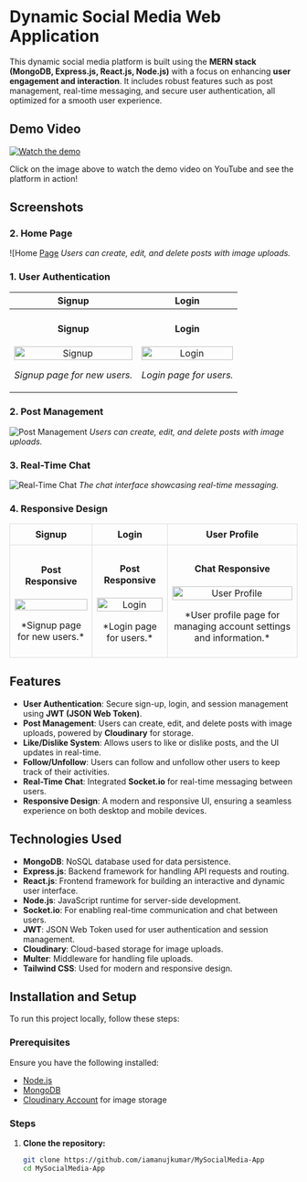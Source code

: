 # Dynamic Social Media Web Application

This dynamic social media platform is built using the **MERN stack (MongoDB, Express.js, React.js, Node.js)** with a focus on enhancing **user engagement and interaction**. It includes robust features such as post management, real-time messaging, and secure user authentication, all optimized for a smooth user experience.

## Demo Video

[![Watch the demo](https://img.youtube.com/vi/jJLUhO--hDE/maxresdefault.jpg)](https://youtu.be/jJLUhO--hDE)

Click on the image above to watch the demo video on YouTube and see the platform in action!

## Screenshots

### 2. Home Page
![Home [Page](https://drive.google.com/file/d/1dt5UZljRVbu6OuEGdgddPy-XQoav85a4/view?usp=sharing)
*Users can create, edit, and delete posts with image uploads.*

### 1. User Authentication
| Signup | Login |
| ------ | ----- |
| <div style="text-align: center;"><h4>Signup</h4><img src="https://drive.google.com/file/d/1WNB-f_iizmZsFweaLRrtcc09dlZtKR7N/view?usp=sharing" alt="Signup" width= 100% /><p>*Signup page for new users.*</p></div> | <div style="text-align: center;"><h4>Login</h4><img src="https://drive.google.com/file/d/1bp7pbqOQcp2nN9ul-L6eWyi5RGr2_Q8a/view?usp=sharing" alt="Login" width= 100% /><p>*Login page for users.*</p></div> |

### 2. Post Management
![Post Management](screenshots/post-management-screenshot.png)
*Users can create, edit, and delete posts with image uploads.*

### 3. Real-Time Chat
![Real-Time Chat](https://drive.google.com/file/d/1X5kh8bm-Eff4OfrR3nII3kETHh0vwHGJ/view?usp=sharing)
*The chat interface showcasing real-time messaging.*

### 4. Responsive Design
<table style="width: 100%; border-collapse: collapse;">
    <tr>
        <th style="border: 1px solid #ddd; padding: 8px; text-align: center;">Signup</th>
        <th style="border: 1px solid #ddd; padding: 8px; text-align: center;">Login</th>
        <th style="border: 1px solid #ddd; padding: 8px; text-align: center;">User Profile</th>
    </tr>
    <tr>
        <td style="border: 1px solid #ddd; padding: 8px;">
            <div style="text-align: center;">
                <h4>Post Responsive</h4>
                <img src="https://drive.google.com/file/d/1sMYWZh3aS6dzRRoJ95o6mNz7biieFXMa/view?usp=sharing" width="100%" height="100%" />
                <p>*Signup page for new users.*</p>
            </div>
        </td>
        <td style="border: 1px solid #ddd; padding: 8px;">
            <div style="text-align: center;">
                <h4>Post Responsive</h4>
                <img src="https://drive.google.com/file/d/1sUIG_zcvc2K_Z0Fs27TjVoCYvcyezaU3/view?usp=sharing" alt="Login" width="100%" />
                <p>*Login page for users.*</p>
            </div>
        </td>
        <td style="border: 1px solid #ddd; padding: 8px;">
            <div style="text-align: center;">
                <h4>Chat Responsive</h4>
                <img src="https://drive.google.com/file/d/1sLuF43SxkpJDGlo3o7Rxw680Y0_p3_y-/view?usp=sharing" alt="User Profile" width="100%" /> <!-- Replace with actual image link -->
                <p>*User profile page for managing account settings and information.*</p>
            </div>
        </td>
    </tr>
</table>


## Features

- **User Authentication**: Secure sign-up, login, and session management using **JWT (JSON Web Token)**.
- **Post Management**: Users can create, edit, and delete posts with image uploads, powered by **Cloudinary** for storage.
- **Like/Dislike System**: Allows users to like or dislike posts, and the UI updates in real-time.
- **Follow/Unfollow**: Users can follow and unfollow other users to keep track of their activities.
- **Real-Time Chat**: Integrated **Socket.io** for real-time messaging between users.
- **Responsive Design**: A modern and responsive UI, ensuring a seamless experience on both desktop and mobile devices.

## Technologies Used

- **MongoDB**: NoSQL database used for data persistence.
- **Express.js**: Backend framework for handling API requests and routing.
- **React.js**: Frontend framework for building an interactive and dynamic user interface.
- **Node.js**: JavaScript runtime for server-side development.
- **Socket.io**: For enabling real-time communication and chat between users.
- **JWT**: JSON Web Token used for user authentication and session management.
- **Cloudinary**: Cloud-based storage for image uploads.
- **Multer**: Middleware for handling file uploads.
- **Tailwind CSS**: Used for modern and responsive design.

## Installation and Setup

To run this project locally, follow these steps:

### Prerequisites

Ensure you have the following installed:
- [Node.js](https://nodejs.org/)
- [MongoDB](https://www.mongodb.com/)
- [Cloudinary Account](https://cloudinary.com/) for image storage

### Steps

1. **Clone the repository:**
   ```bash
   git clone https://github.com/iamanujkumar/MySocialMedia-App
   cd MySocialMedia-App
